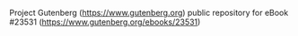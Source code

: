 Project Gutenberg (https://www.gutenberg.org) public repository for eBook #23531 (https://www.gutenberg.org/ebooks/23531)
